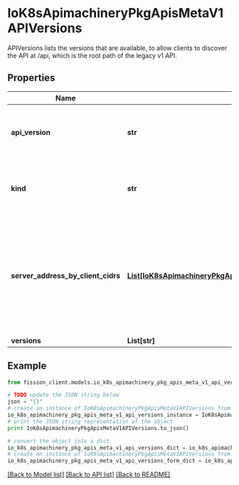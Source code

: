 # IoK8sApimachineryPkgApisMetaV1APIVersions

APIVersions lists the versions that are available, to allow clients to discover the API at /api, which is the root path of the legacy v1 API.

## Properties

Name | Type | Description | Notes
------------ | ------------- | ------------- | -------------
**api_version** | **str** | APIVersion defines the versioned schema of this representation of an object. Servers should convert recognized schemas to the latest internal value, and may reject unrecognized values. More info: https://git.k8s.io/community/contributors/devel/sig-architecture/api-conventions.md#resources | [optional] 
**kind** | **str** | Kind is a string value representing the REST resource this object represents. Servers may infer this from the endpoint the client submits requests to. Cannot be updated. In CamelCase. More info: https://git.k8s.io/community/contributors/devel/sig-architecture/api-conventions.md#types-kinds | [optional] 
**server_address_by_client_cidrs** | [**List[IoK8sApimachineryPkgApisMetaV1ServerAddressByClientCIDR]**](IoK8sApimachineryPkgApisMetaV1ServerAddressByClientCIDR.md) | a map of client CIDR to server address that is serving this group. This is to help clients reach servers in the most network-efficient way possible. Clients can use the appropriate server address as per the CIDR that they match. In case of multiple matches, clients should use the longest matching CIDR. The server returns only those CIDRs that it thinks that the client can match. For example: the master will return an internal IP CIDR only, if the client reaches the server using an internal IP. Server looks at X-Forwarded-For header or X-Real-Ip header or request.RemoteAddr (in that order) to get the client IP. | 
**versions** | **List[str]** | versions are the api versions that are available. | 

## Example

```python
from fission_client.models.io_k8s_apimachinery_pkg_apis_meta_v1_api_versions import IoK8sApimachineryPkgApisMetaV1APIVersions

# TODO update the JSON string below
json = "{}"
# create an instance of IoK8sApimachineryPkgApisMetaV1APIVersions from a JSON string
io_k8s_apimachinery_pkg_apis_meta_v1_api_versions_instance = IoK8sApimachineryPkgApisMetaV1APIVersions.from_json(json)
# print the JSON string representation of the object
print IoK8sApimachineryPkgApisMetaV1APIVersions.to_json()

# convert the object into a dict
io_k8s_apimachinery_pkg_apis_meta_v1_api_versions_dict = io_k8s_apimachinery_pkg_apis_meta_v1_api_versions_instance.to_dict()
# create an instance of IoK8sApimachineryPkgApisMetaV1APIVersions from a dict
io_k8s_apimachinery_pkg_apis_meta_v1_api_versions_form_dict = io_k8s_apimachinery_pkg_apis_meta_v1_api_versions.from_dict(io_k8s_apimachinery_pkg_apis_meta_v1_api_versions_dict)
```
[[Back to Model list]](../README.md#documentation-for-models) [[Back to API list]](../README.md#documentation-for-api-endpoints) [[Back to README]](../README.md)



